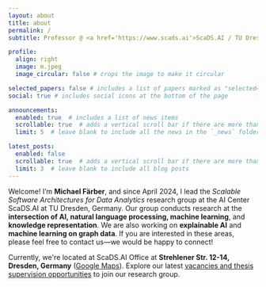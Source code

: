 ```yaml
---
layout: about
title: about
permalink: /
subtitle: Professor @ <a href='https://www.scads.ai'>ScaDS.AI / TU Dresden</a>, contact me at michael.faerber@tu-dresden.de.

profile:
  align: right
  image: m.jpeg
  image_circular: false # crops the image to make it circular

selected_papers: false # includes a list of papers marked as "selected={true}"
social: true # includes social icons at the bottom of the page

announcements:
  enabled: true  # includes a list of news items
  scrollable: true  # adds a vertical scroll bar if there are more than 3 news items
  limit: 5  # leave blank to include all the news in the `_news` folder

latest_posts:
  enabled: false
  scrollable: true  # adds a vertical scroll bar if there are more than 3 new posts
  limit: 3  # leave blank to include all blog posts
---
```


Welcome! I’m **Michael Färber**, and since April 2024, I lead the _Scalable Software Architectures for Data Analytics_ research group at the AI Center ScaDS.AI at TU Dresden, Germany. Our group conducts research at the **intersection of AI, natural language processing, machine learning**, and **knowledge representation**. We are also working on **explainable AI** and **machine learning on graph data**. If you are interested in these areas, please feel free to contact us—we would be happy to connect! 

Currently, we're located at ScaDS.AI Office at **Strehlener Str. 12-14, Dresden, Germany** (<a href='https://maps.app.goo.gl/uFTw5hc9hp35bbWf6'>Google Maps</a>). Explore our latest <a href='https://faerber-lab.github.io/vacancies/'>vacancies and thesis supervision opportunities</a> to join our research group.
